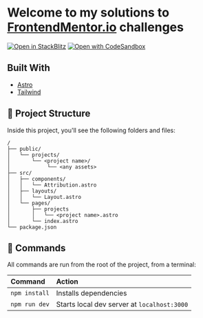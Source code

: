 # Welcome to my solutions to [FrontendMentor.io](https://frontendmentor.io) challenges

[![Open in StackBlitz](https://developer.stackblitz.com/img/open_in_stackblitz.svg)](https://stackblitz.com/github/kymppi/frontendmentor)
[![Open with CodeSandbox](https://assets.codesandbox.io/github/button-edit-lime.svg)](https://codesandbox.io/s/github/kymppi/frontendmentor)

## Built With

- [Astro](https://astro.build)
- [Tailwind](https://tailwindcss.com)

## 🚀 Project Structure

Inside this project, you'll see the following folders and files:

```
/
├── public/
│   └── projects/
│       └── <project name>/
│            └── <any assets>
├── src/
│   ├── components/
│   │   └── Attribution.astro
│   ├── layouts/
│   │   └── Layout.astro
│   └── pages/
│       ├── projects
│       │   └── <project name>.astro
│       └── index.astro
└── package.json
```

## 🧞 Commands

All commands are run from the root of the project, from a terminal:

| Command       | Action                                      |
| :------------ | :------------------------------------------ |
| `npm install` | Installs dependencies                       |
| `npm run dev` | Starts local dev server at `localhost:3000` |
